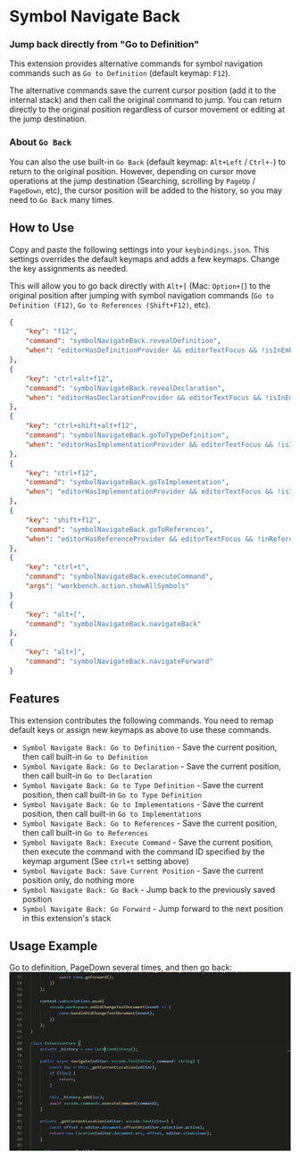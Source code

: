 # Symbol Navigate Back

### Jump back directly from "Go to Definition"

This extension provides alternative commands for symbol navigation commands such as `Go to Definition` (default keymap: `F12`).

The alternative commands save the current cursor position (add it to the internal stack) and then call the original command to jump. You can return directly to the original position regardless of cursor movement or editing at the jump destination.

### About `Go Back`
You can also the use built-in `Go Back` (default keymap: `Alt+Left` / `Ctrl+-`) to return to the original position. However, depending on cursor move operations at the jump destination (Searching, scrolling by `PageUp` / `PageDown`, etc), the cursor position will be added to the history, so you may need to `Go Back` many times.

## How to Use
Copy and paste the following settings into your `keybindings.json`. This settings overrides the default keymaps and adds a few keymaps. Change the key assignments as needed.

This will allow you to go back directly with `Alt+[` (Mac: `Option+[`) to the original position after jumping with symbol navigation commands (`Go to Definition (F12)`, `Go to References (Shift+F12)`, etc).
``` json
{
	"key": "f12",
	"command": "symbolNavigateBack.revealDefinition",
	"when": "editorHasDefinitionProvider && editorTextFocus && !isInEmbeddedEditor"
},
{
	"key": "ctrl+alt+f12",
	"command": "symbolNavigateBack.revealDeclaration",
	"when": "editorHasDeclarationProvider && editorTextFocus && !isInEmbeddedEditor"
},
{
	"key": "ctrl+shift+alt+f12",
	"command": "symbolNavigateBack.goToTypeDefinition",
	"when": "editorHasImplementationProvider && editorTextFocus && !isInEmbeddedEditor"
},
{
	"key": "ctrl+f12",
	"command": "symbolNavigateBack.goToImplementation",
	"when": "editorHasImplementationProvider && editorTextFocus && !isInEmbeddedEditor"
},
{
	"key": "shift+f12",
	"command": "symbolNavigateBack.goToReferences",
	"when": "editorHasReferenceProvider && editorTextFocus && !inReferenceSearchEditor && !isInEmbeddedEditor"
},
{
	"key": "ctrl+t",
	"command": "symbolNavigateBack.executeCommand",
	"args": "workbench.action.showAllSymbols"
}
{
	"key": "alt+[",
	"command": "symbolNavigateBack.navigateBack"
},
{
	"key": "alt+]",
	"command": "symbolNavigateBack.navigateForward"
}
```

## Features
This extension contributes the following commands. You need to remap default keys or assign new keymaps as above to use these commands.
- `Symbol Navigate Back: Go to Definition` - Save the current position, then call built-in `Go to Definition`
- `Symbol Navigate Back: Go to Declaration`  - Save the current position, then call built-in `Go to Declaration`
- `Symbol Navigate Back: Go to Type Definition`  - Save the current position, then call built-in `Go to Type Definition`
- `Symbol Navigate Back: Go to Implementations`  - Save the current position, then  call built-in `Go to Implementations`
- `Symbol Navigate Back: Go to References`  - Save the current position, then call built-in `Go to References`
- `Symbol Navigate Back: Execute Command`  - Save the current position, then execute the command with the command ID specified by the keymap argument (See `ctrl+t` setting above)
- `Symbol Navigate Back: Save Current Position`  - Save the current position only, do nothing more
- `Symbol Navigate Back: Go Back`  - Jump back to the previously saved position
- `Symbol Navigate Back: Go Forward`  - Jump forward to the next position in this extension's stack

## Usage Example
Go to definition, PageDown several times, and then go back:
![Go to definition, PageDown several times, and then go back](symbol-navigate-back.gif)

